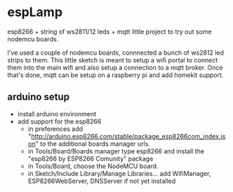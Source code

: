# espLamp

esp8266 + string of ws2811/12 leds + mqtt 
little project to try out some nodemcu boards.

I've used a couple of nodemcu boards, connnected a bunch of ws2812 led strips to them.
This little sketch is meant to setup a wifi portal to connect them into the main wifi and also setup a connection to a mqtt broker.
Once that's done, mqtt can be setup on a raspberry pi and add homekit support.

## arduino setup ## 
* install arduino environment
* add support for the esp8266
	- in preferences add "http://arduino.esp8266.com/stable/package_esp8266com_index.json" to the additional boards manager urls.
	- in Tools/Board/Boards manager type esp8266 and install the "esp8266 by ESP8266 Comunity" package
	- in Tools/Board, choose the NodeMCU board.
	- in Sketch/Include Library/Manage Libraries... add WifiManager, ESP8266WebServer, DNSServer if not yet installed

	
	